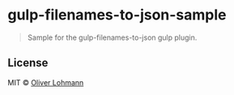# gulp-filenames-to-json-sample 

> Sample for the gulp-filenames-to-json gulp plugin.

## License

MIT © [Oliver Lohmann](http://www.oliver-lohmann.me/)
